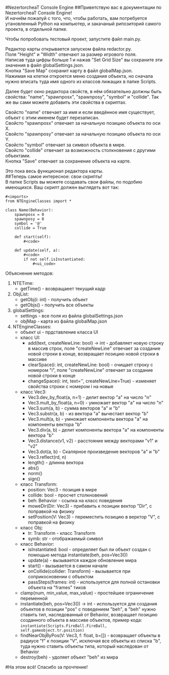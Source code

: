 #NezertorcheaT Console Engine
##Приветствую вас в документации по NezertorcheaT Console Engine!  
И начнём пожалуй с того, что, чтобы работать, вам потребуется утановленный Python на компьютер, и закачаный рипозиторий самого проекта, в отдельной папке. 

Чтобы попробовать тестовый проект, запустите файл main.py.  

Редактор карты открывается запуском файла redactor.py.  
Поля "Height" и "Width" отвечают за размер игрового поля.  
Написав туда цифры больше 1 и нажав "Set Grid Size" вы сохраните эти значения в файл globalSettings.json.  
Кнопка "Save Map" сохранит карту в файл globalMap.json.  
Нажимая на клетки откроется меню создания объекта, но сначала нужно вписать туда имя одного из классов лижащих в папке Scripts.  

Далее будет окно редактора свойств, в нём обязательно должны быть свойства: "name", "spawnposx", "spawnposy", "symbol" и "collide".
Так же вы сами можете добавить эти свойства в скриптах.  

Свойсто "name" отвечает за имя и если введённое имя существует, объект с этим именем будет перезаписан.  
Свойсто "spawnposx" отвечает за начальную позицию объекта по оси X.  
Свойсто "spawnposy" отвечает за начальную позицию объекта по оси Y.  
Свойсто "symbol" отвечает за символ объекта в мире.  
Свойсто "collide" отвечает за возможность столкновения с другими объектами.  
Кнопка "Save" отвечает за сохранение объекта на карте.  

Это пока весь функционал редактора карты.  
##Теперь самое интересное: свои скрипты!  
В папке Scripts вы можете создавать свои файлы, по подобию имеющихся.
Ваш скрипт должен выглядеть вот так:
```
#<imports>
from NTEngineClasses import *  

class Name(Behavior):
    spawnposx = 0  
    spawnposy = 0  
    symbol = '@'  
    collide = True

    def start(self):  
        #<code>  
    
    def update(self, a):  
        #<code>  
        if not self.isInstantiated:  
            #<ui_code>  
```
Объяснение методов:  

1. NTETime:  
   - getTime() - возвращаеет текущий кадр  
2. ObjList:  
   - getObj(i: int) - получить объект  
   - getObjs() - получить все объекты  
3. globalSettings:
   - settings - все поля из файла globalSettings.json
   - objMap - карта из файла globalMap.json
4. NTEngineClasses:
   - объект ui - прдставление класса UI
   - класс UI:
     - add(text, createNewLine: bool) -> int - добавляет новую строку в массив строк, поле "createNewLine" отвечает за создание новой строки в конце, возвращает позицию новой строки в массиве
     - clearSpace(i: int, createNewLine: bool) - очищает строку с номером "i", поле "createNewLine" отвечает за создание новой строки в конце
     - changeSpace(i: int, text='', createNewLine=True) - изменяет свойства строки с номером i на новые
   - класс Vec3:
     - Vec3.dev_by_float(a, n=1) - делит вектор "a" на число "n"
     - Vec3.mult_by_float(a, n=0) - умножает вектор "a" на число "n"
     - Vec3.sum(a, b) - сумма векторов "a" и "b"
     - Vec3.substr(a, b) - из вектора "a" вычестает вектор "b"
     - Vec3.mult(a, b) - умножает компоненты вектора "a" на компоненты вектора "b"
     - Vec3.div(a, b) - делит компоненты вектора "a" на компоненты вектора "b"
     - Vec3.distance(v1, v2) - расстояние между векторами "v1" и "v2"
     - Vec3.dot(a, b) - Скалярное произведение векторов "a" и "b"
     - Vec3.reflect(rd, n)
     - length() - длинна вектора
     - abs()
     - norm()
     - sign()
   - класс Transform:
     - position: Vec3 - позиция в мире
     - collide: bool - просчет столкновений
     - beh: Behavior - ссылка на класс поведения
     - moweDir(Dir: Vec3) - прибавить к позиции вектор "Dir", с поправкой на физику
     - setPosition(V: Vec3) - переместить позицию в верктор "V", с поправкой на физику
   - класс Obj:
     - tr: Transform - класс Transform
     - symb: str - отображаемый символ
   - класс Behavior: 
     - isInstantiated: bool - определяет был ли объект создан с помощью метода instantiate(beh, pos=Vec3())
     - update(a) - вызывается каждое обновление мира
     - start() - вызывается в самом начале
     - onCollide(collider: Transform) - вызывается при соприкосновении с объектом
     - passSteps(frames: int) - используется для полной остановки объекта на "frames" тиков
   - clamp(num, min_value, max_value) - простейшее ограничение переменной
   - instantiate(beh, pos=Vec3()) -> int - используется для создания объектов в позиции "pos" с поведением "beh", в "beh" нужно ставить тип, наследованный от Behavior, возвращает позицию созданного объекта в массиве объектов, пример кода: ```instantiate(Scripts.FireBall.FireBall, self.gameobject.tr.position)```
   - findNearObjByPos(V: Vec3, f: float, b=[]) - возвращает объекты в радиусе "f" к позиции "V", исключая все объекты из списка "b", туда нужно ставить объекты типа, который наследован от Behavior
   - destroy(beh) - удоляет объект "beh" из мира

#На этом всё! Спасибо за прочтение!